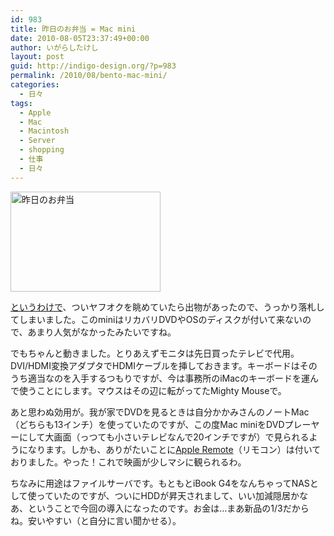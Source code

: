 ```yaml
---
id: 983
title: 昨日のお弁当 = Mac mini
date: 2010-08-05T23:37:49+00:00
author: いがらしたけし
layout: post
guid: http://indigo-design.org/?p=983
permalink: /2010/08/bento-mac-mini/
categories:
  - 日々
tags:
  - Apple
  - Mac
  - Macintosh
  - Server
  - shopping
  - 仕事
  - 日々
---
```

<a href="http://photozou.jp/photo/show/120767/45073538"><img src="http://art36.photozou.jp/pub/767/120767/photo/45073538.jpg" alt="昨日のお弁当" width="240" height="160" /></a>

<a href="https://indigo-design.org/blog/2010/07/29/old-mac-mini/">というわけで</a>、ついヤフオクを眺めていたら出物があったので、うっかり落札してしまいました。このminiはリカバリDVDやOSのディスクが付いて来ないので、あまり人気がなかったみたいですね。

でもちゃんと動きました。とりあえずモニタは先日買ったテレビで代用。DVI/HDMI変換アダプタでHDMIケーブルを挿しておきます。キーボードはそのうち適当なのを入手するつもりですが、今は事務所のiMacのキーボードを運んで使うことにします。マウスはその辺に転がってたMighty Mouseで。

あと思わぬ効用が。我が家でDVDを見るときは自分かかみさんのノートMac（どちらも13インチ）を使っていたのですが、この度Mac miniをDVDプレーヤーにして大画面（っつても小さいテレビなんで20インチですが）で見られるようになります。しかも、ありがたいことに<a href="http://www.flickr.com/photos/pykmi/1370805638/">Apple Remote</a>（リモコン）は付いておりました。やった！これで映画が少しマシに観られるわ。

ちなみに用途はファイルサーバです。もともとiBook G4をなんちゃってNASとして使っていたのですが、ついにHDDが昇天されまして、いい加減隠居かなあ、ということで今回の導入になったのです。お金は…まあ新品の1/3だからね。安いやすい（と自分に言い聞かせる）。